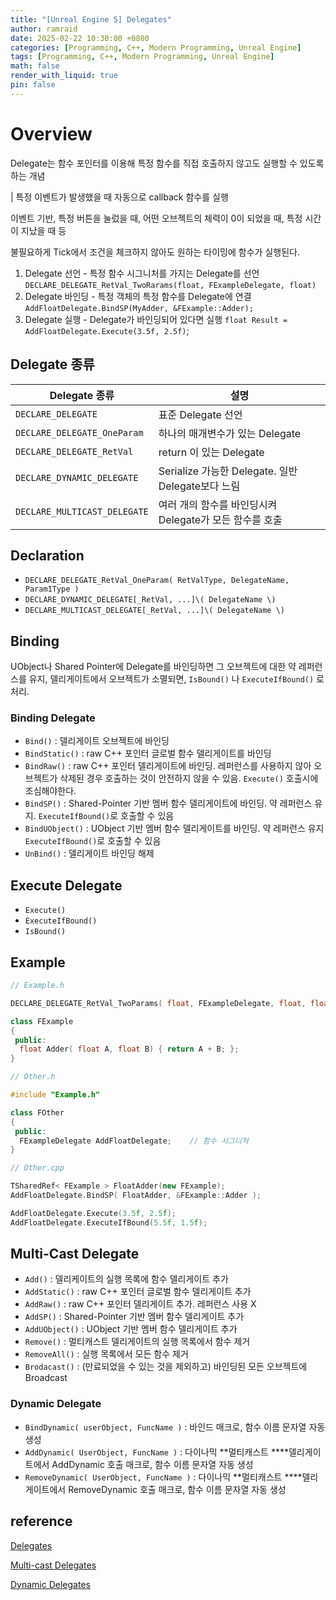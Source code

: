 ```yaml
---
title: "[Unreal Engine 5] Delegates"
author: ramraid
date: 2025-02-22 10:30:00 +0800
categories: [Programming, C++, Modern Programming, Unreal Engine]
tags: [Programming, C++, Modern Programming, Unreal Engine]
math: false
render_with_liquid: true
pin: false
---
```


# Overview

Delegate는 함수 포인터를 이용해 특정 함수를 직접 호출하지 않고도 실행할 수 있도록 하는 개념

| 특정 이벤트가 발생했을 때 자동으로 callback 함수를 실행

이벤트 기반, 특정 버튼을 눌렀을 때, 어떤 오브젝트의 체력이 0이 되었을 때, 특정 시간이 지났을 때 등

불필요하게 Tick에서 조건을 체크하지 않아도 원하는 타이밍에 함수가 실행된다.

1. Delegate 선언 - 특정 함수 시그니처를 가지는 Delegate를 선언
`DECLARE_DELEGATE_RetVal_TwoRarams(float, FExampleDelegate, float)`
2. Delegate 바인딩 - 특정 객체의 특정 함수를 Delegate에 연결
`AddFloatDelegate.BindSP(MyAdder, &FExample::Adder);`
3. Delegate 실행 - Delegate가 바인딩되어 있다면 실행
`float Result = AddFloatDelegate.Execute(3.5f, 2.5f)`;

## Delegate 종류

| Delegate 종류                | 설명                                                    |
| ---------------------------- | ------------------------------------------------------- |
| `DECLARE_DELEGATE`           | 표준 Delegate 선언                                      |
| `DECLARE_DELEGATE_OneParam`  | 하나의 매개변수가 있는 Delegate                         |
| `DECLARE_DELEGATE_RetVal`    | return 이 있는 Delegate                                 |
| `DECLARE_DYNAMIC_DELEGATE`   | Serialize 가능한 Delegate. 일반 Delegate보다 느림       |
| `DECLARE_MULTICAST_DELEGATE` | 여러 개의 함수를 바인딩시켜 Delegate가 모든 함수를 호출 |

## Declaration

- `DECLARE_DELEGATE_RetVal_OneParam( RetValType, DelegateName, Param1Type )`
- `DECLARE_DYNAMIC_DELEGATE[_RetVal, ...]\( DelegateName \)`
- `DECLARE_MULTICAST_DELEGATE[_RetVal, ...]\( DelegateName \)`

## Binding

UObject나 Shared Pointer에 Delegate를 바인딩하면 그 오브젝트에 대한 약 레퍼런스를 유지, 델리게이트에서 오브젝트가 소멸되면, `IsBound()` 나 `ExecuteIfBound()` 로 처리.

### Binding Delegate

- `Bind()` : 델리게이트 오브젝트에 바인딩
- `BindStatic()` : raw C++ 포인터 글로벌 함수 델리게이트를 바인딩
- `BindRaw()` : raw C++ 포인터 델리게이트에 바인딩. 레퍼런스를 사용하지 않아 오브젝트가 삭제된 경우 호출하는 것이 안전하지 않을 수 있음.
`Execute()` 호출시에 조심해야한다.
- `BindSP()` : Shared-Pointer 기반 멤버 함수 델리게이트에 바인딩. 약 레퍼런스 유지. `ExecuteIfBound()`로 호출할 수 있음
- `BindUObject()` : UObject 기반 멤버 함수 델리게이트를 바인딩. 약 레퍼런스 유지
`ExecuteIfBound()`로 호출할 수 있음
- `UnBind()` : 델리게이트 바인딩 해제

## Execute Delegate

- `Execute()`
- `ExecuteIfBound()`
- `IsBound()`

## Example

```cpp
// Example.h

DECLARE_DELEGATE_RetVal_TwoParams( float, FExampleDelegate, float, float )

class FExample
{
 public:
  float Adder( float A, float B) { return A + B; };
}

// Other.h

#include "Example.h"

class FOther
{
 public:
  FExampleDelegate AddFloatDelegate;    // 함수 시그니처
}

// Other.cpp

TSharedRef< FExample > FloatAdder(new FExample);
AddFloatDelegate.BindSP( FloatAdder, &FExample::Adder );

AddFloatDelegate.Execute(3.5f, 2.5f);
AddFloatDelegate.ExecuteIfBound(5.5f, 1.5f);
```

## Multi-Cast Delegate

- `Add()` : 델리케이트의 실행 목록에 함수 델리게이트 추가
- `AddStatic()` : raw C++ 포인터 글로벌 함수 델리게이트 추가
- `AddRaw()` : raw C++ 포인터 델리게이트 추가. 레퍼런스 사용 X
- `AddSP()` : Shared-Pointer 기반 멤버 함수 델리게이트 추가
- `AddUObject()` : UObject 기반 멤버 함수 델리게이트 추가
- `Remove()` : 멀티캐스트 델리게이트의 실행 목록에서 함수 제거
- `RemoveAll()` : 실행 목록에서 모든 함수 제거
- `Brodacast()` : (만료되었을 수 있는 것을 제외하고) 바인딩된 모든 오브젝트에 Broadcast

### Dynamic Delegate

- `BindDynamic( userObject, FuncName )` : 바인드 매크로, 함수 이름 문자열 자동 생성
- `AddDynamic( UserObject, FuncName )` : 다이나믹 **멀티캐스트 ****델리게이트에서 AddDynamic 호출 매크로, 함수 이름 문자열 자동 생성
- `RemoveDynamic( UserObject, FuncName )` : 다이나믹 **멀티캐스트 ****델리게이트에서 RemoveDynamic 호출 매크로, 함수 이름 문자열 자동 생성

## reference

[Delegates](https://dev.epicgames.com/documentation/en-us/unreal-engine/delegates-and-lamba-functions-in-unreal-engine)

[Multi-cast Delegates](https://dev.epicgames.com/documentation/en-us/unreal-engine/multicast-delegates-in-unreal-engine)

[Dynamic Delegates](https://dev.epicgames.com/documentation/en-us/unreal-engine/dynamic-delegates-in-unreal-engine)
